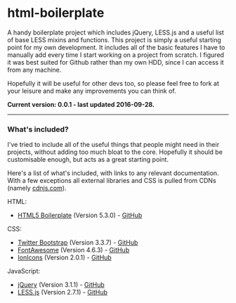 # html-boilerplate
A handy boilerplate project which includes jQuery, LESS.js and a useful list of base LESS mixins and functions. This project is simply a useful starting point for my own development. It includes all of the basic features I have to manually add every time I start working on a project from scratch. I figured it was best suited for Github rather than my own HDD, since I can access it from any machine. 

Hopefully it will be useful for other devs too, so please feel free to fork at your leisure and make any improvements you can think of. 

**Current version: 0.0.1 - last updated 2016-09-28.**

----

### What's included?

I've tried to include all of the useful things that people might need in their projects, without adding too much bloat to the core. Hopefully it should be customisable enough, but acts as a great starting point.

Here's a list of what's included, with links to any relevant documentation. With a few exceptions all external libraries and CSS is pulled from CDNs (namely [cdnjs.com](https://cdnjs.com/)).

HTML:
- [HTML5 Boilerplate](https://html5boilerplate.com/) (Version 5.3.0) - [GitHub](https://github.com/h5bp/html5-boilerplate)

CSS:
- [Twitter Bootstrap](http://getbootstrap.com/) (Version 3.3.7) - [GitHub](https://github.com/twbs/bootstrap)
- [FontAwesome](http://fontawesome.io/) (Version 4.6.3) - [GitHub](https://github.com/FortAwesome/Font-Awesome)
- [IonIcons](http://ionicons.com/) (Version 2.0.1) - [GitHub](https://github.com/driftyco/ionicons)

JavaScript:
- [jQuery](https://jquery.com/) (Version 3.1.1) - [GitHub](https://github.com/jquery/jquery)
- [LESS.js](http://lesscss.org/) (Version 2.7.1) - [GitHub](https://github.com/less/less.js/)
